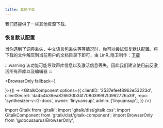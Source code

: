 ```yaml
---
title: 其他下载
---
```


我们还提供了一些其他资源下载。

### 恢复默认配置

当你遇到了词典丢失、中文语言包丢失等等情况时，你可以尝试恢复默认配置。将下载的文件解压到当前用户的文档目录下即可，由 LinR_隐卫制作：[下载](https://yzweb-my.sharepoint.com/:u:/g/personal/bilibililty_bujigegroup_site/ESFuPAaNhiFDh4OSF3pUuvMBOPAn8-ygT6SgOk4ANisNrQ?e=FxN2y3)

:::warning
该功能可能导致声库信息以及激活信息丢失。因此我们建议使用前反激活所有声库以及编辑器
:::

<BrowserOnly fallback={<div></div>}>{() => <GitalkComponent options={{
    clientID: '2537efeef8962e53223d',
    clientSecret: 'da454b36ea826630b34f708d39992fd962726a39',
    repo: 'synthesizer-v-r2-docs',
    owner: 'linyuansup',
    admin: ['linyuansup'],
    }} />}
</BrowserOnly>

import Gitalk from 'gitalk';
import 'gitalk/dist/gitalk.css';
import GitalkComponent from 'gitalk/dist/gitalk-component';
import BrowserOnly from '@docusaurus/BrowserOnly';